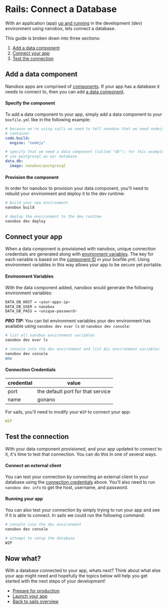# Rails: Connect a Database
With an application (app) [up and running](getting-started.html#up-and-running) in the development (dev) environment using nanobox, lets connect a database.

This guide is broken down into three sections:

1. [Add a data component](add-a-data-component)
2. [Connect your app](connect-your-app)
3. [Test the connection](test-the-connection)

## Add a data component
Nanobox apps are comprised of [components](). If your app has a database it needs to connect to, then you can add [a data component]().

#### Specify the component
To add a data component to your app, simply add a data component to your `boxfile.yml` like in the following example:

```yaml
# because we're using sails we need to tell nanobox that we need nodejs in our
# container
code.build:
  engine: "nodejs"

# specify that we need a data component (called "db"); for this example we'll
# use postgresql as our database
data.db:
  image: nanobox/postgresql
```

#### Provision the component
In order for nanobox to provision your data component, you'll need to rebuild your environment and deploy it to the dev runtime:

```bash
# build your new environment
nanobox build

# deploy the environment to the dev runtime
nanobox dev deploy
```

## Connect your app
When a data component is provisioned with nanobox, unique connection credentials are generated along with [environment variables](). The key for each variable is based on the [component ID]() in your boxfile.yml. Using environment variables in this way allows your app to be secure yet portable.

#### Environment Variables
With the data component added, nanobox would generate the following environment variables:

```bash
DATA_DB_HOST = <your-apps-ip>
DATA_DB_USER = nanobox
DATA_DB_PASS = <unique-password>
```

***PRO TIP:*** You can list environment variables your dev environment has available using `nanobox dev evar ls` or `nanobox dev console`:

```bash
# list all nanobox environment variables
nanobox dev evar ls

# console into the dev environment and list ALL environment variables
nanobox dev console
env
```

#### Connection Credentials

| credential | value |
|---|---|
| port | the default port for that service |
| name | gonano |

For sails, you'll need to modify your `WIP` to connect your app:

```yaml
WIP
```

## Test the connection
With your data component provisioned, and your app updated to connect to it, it's time to test that connection. You can do this in one of several ways.

#### Connect an external client
You can test your connection by connecting an external client to your database using the [connection credentials](#connection-credentials) above. You'll also need to run `nanobox dev info` to get the host, username, and password.

#### Running your app
You can also test your connection by simply trying to run your app and see if it is able to connect. In sails we could run the following command:

```bash
# console into the dev environment
nanobox dev console

# attempt to setup the database
WIP
```

## Now what?
With a database connected to your app, whats next? Think about what else your app might need and hopefully the topics below will help you get started with the next steps of your development!

* [Prepare for production](prepare-for-production.html)
* [Launch your app](launch-your-app.html)
* [Back to sails overview](overview.html)
